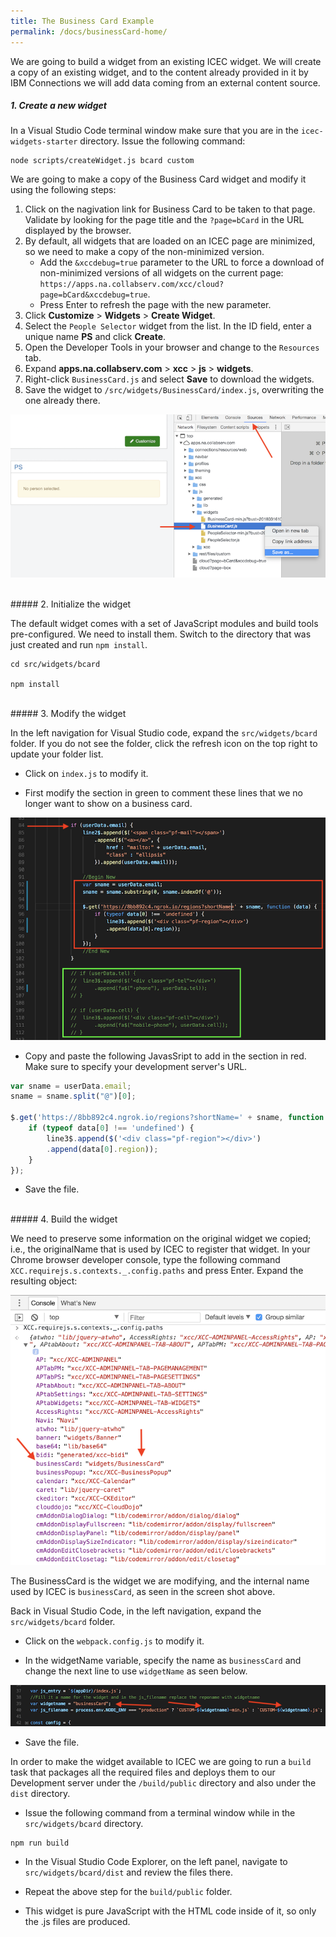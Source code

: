 ```yaml
---
title: The Business Card Example
permalink: /docs/businessCard-home/
---
```


<a name="top"/>

We are going to build a widget from an existing ICEC widget.  We will create a copy of an existing widget, and to the content already provided in it by IBM Connections we will add data coming from an external content source. 

##### 1. Create a new widget

In a Visual Studio Code terminal window make sure that you are in the `icec-widgets-starter` directory. Issue the following command:

```
node scripts/createWidget.js bcard custom
```

We are going to make a copy of the Business Card widget and modify it using the following steps:

1. Click on the nagivation link for Business Card to be taken to that page. Validate by looking for the page title and the `?page=bCard` in the URL displayed by the browser.
2. By default, all widgets that are loaded on an ICEC page are minimized, so we need to make a copy of the non-minimized version. 
   - Add the `&xccdebug=true` parameter to the URL to force a download of non-minimized versions of all widgets on the current page: `https://apps.na.collabserv.com/xcc/cloud?page=bCard&xccdebug=true`. 
   - Press Enter to refresh the page with the new parameter.
3. Click **Customize** > **Widgets** > **Create Widget**. 
4. Select the `People Selector` widget from the list. In the ID field, enter a unique name **PS** and click **Create**.
5. Open the Developer Tools in your browser and change to the `Resources` tab.
6. Expand **apps.na.collabserv.com** > **xcc** > **js** > **widgets**.
7. Right-click `BusinessCard.js` and select **Save** to download the widgets.  
8. Save the widget to `/src/widgets/BusinessCard/index.js`, overwriting the one already there.

![copy widget](../images/copywidget.png)

<br/>
##### 2. Initialize the widget

The default widget comes with a set of JavaScript modules and build tools pre-configured.  We need to install them.  Switch to the directory that was just created and run `npm install`.

```
cd src/widgets/bcard

npm install
```

<br/>
##### 3. Modify the widget

In the left navigation for Visual Studio code, expand the `src/widgets/bcard` folder. If you do not see the folder, click  the refresh icon on the top right to update your folder list.

- Click on `index.js` to modify it.

- First modify the section in green to comment these lines that we no longer want to show on a business card.

![edit bcard](../images/bcardupdates.png)

- Copy and paste the following JavasSript to add in the section in red.  Make sure to specify your development server's URL.

```javascript
var sname = userData.email;
sname = sname.split("@")[0];
                    
$.get('https://8bb892c4.ngrok.io/regions?shortName=' + sname, function (data) {
    if (typeof data[0] !== 'undefined') {
        line3$.append($('<div class="pf-region"></div>')
        .append(data[0].region));
    }
});
```

- Save the file.

<br/>
##### 4. Build the widget

We need to preserve some information on the original widget we copied; i.e., the originalName that is used by ICEC to register that widget. In your Chrome browser developer console, type the following command `XCC.requirejs.s.contexts._.config.paths` and press Enter. Expand the resulting object:

![edit bcard](../images/custompath1.png)

The BusinessCard is the widget we are modifying, and the internal name used by ICEC is `businessCard`, as seen in the screen shot above.  

Back in Visual Studio Code, in the left navigation, expand the `src/widgets/bcard` folder.

- Click on the `webpack.config.js` to modify it.

- In the widgetName variable, specify the name as `businessCard` and change the next line to use `widgetName` as seen below.

![edit bcard](../images/webpack.png)

- Save the file.

In order to make the widget available to ICEC we are going to run a `build` task that packages all the required files and deploys them to our Development server under the `/build/public` directory and also under the `dist` directory. 

- Issue the following command from a terminal window while in the `src/widgets/bcard` directory.

```
npm run build
```

- In the Visual Studio Code Explorer, on the left panel, navigate to `src/widgets/bcard/dist` and review the files there.  

- Repeat the above step for the `build/public` folder.

- This widget is pure JavaScript with the HTML code inside of it, so only the .js files are produced.
